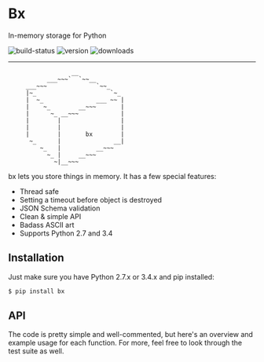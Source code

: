 # Bx

In-memory storage for Python

![build-status](https://travis-ci.org/tylucaskelley/bx-python.svg?branch=master)
![version](https://pypip.in/version/bx/badge.svg)
![downloads](https://pypip.in/download/bx/badge.svg)

---

```
                  __
           ___~~~`  `~~__
     ___~~~              `~~_
     |~_                     `~_
     |  ~_               ___ ~~ |
     |    ~_        __~~~       |
     |      ~_ __~~~            |
     |        |                 |
     |        |                 |
     |        |       bx        |
      ~_      |               __|
         ~_   |          __~~~
           ~_ |     __~~~
             ~|__~~~
```

bx lets you store things in memory. It has a few special features:

* Thread safe
* Setting a timeout before object is destroyed
* JSON Schema validation
* Clean & simple API
* Badass ASCII art
* Supports Python 2.7 and 3.4

## Installation

Just make sure you have Python 2.7.x or 3.4.x and pip installed:

```bash
$ pip install bx
```

## API

The code is pretty simple and well-commented, but here's an overview and example
usage for each function. For more, feel free to look through the test suite as well.
